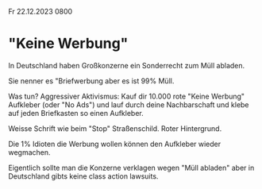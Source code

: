 Fr 22.12.2023 0800

# "Keine Werbung"

In Deutschland haben
Großkonzerne ein
Sonderrecht zum Müll abladen.

Sie nenner es "Briefwerbung
aber es ist 99% Müll.

Was tun?
Aggressiver Aktivismus:
Kauf dir 10.000
rote "Keine Werbung"  Aufkleber
(oder "No Ads")
und lauf durch deine Nachbarschaft
und klebe auf jeden Briefkasten
so einen Aufkleber.

Weisse Schrift
wie beim "Stop" Straßenschild.
Roter Hintergrund.

Die 1% Idioten die Werbung wollen
können den Aufkleber
wieder wegmachen.

Eigentlich sollte man
die Konzerne verklagen
wegen "Müll abladen"
aber in Deutschland gibts
keine class action lawsuits.
